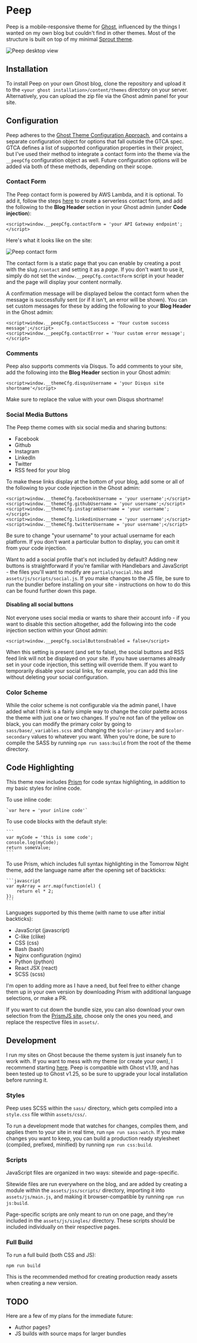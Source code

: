 # Peep

Peep is a mobile-responsive theme for [Ghost](https://ghost.org), influenced by the things I wanted on my own blog but couldn't find in other themes. Most of the structure is built on top of my minimal [Sprout theme](https://github.com/pbzona/sprout).

![Peep desktop view](https://s3.amazonaws.com/peepthemesamples/peep-desktop.png)

## Installation

To install Peep on your own Ghost blog, clone the repository and upload it to the `<your ghost installation>/content/themes` directory on your server. Alternatively, you can upload the zip file via the Ghost admin panel for your site.

## Configuration

Peep adheres to the [Ghost Theme Configuration Approach](https://github.com/unwitting/gtca), and contains a separate configuration object for options that fall outside the GTCA spec. GTCA defines a list of supported configuration properties in their project, but I've used their method to integrate a contact form into the theme via the `__peepCfg` configuration object as well. Future configuration options will be added via both of these methods, depending on their scope.

### Contact Form

The Peep contact form is powered by AWS Lambda, and it is optional. To add it, follow the steps [here](https://linuxacademy.com/blog/aws/how-to-build-a-serverless-contact-form-on-aws/) to create a serverless contact form, and add the following to the **Blog Header** section in your Ghost admin (under **Code injection**):

```
<script>window.__peepCfg.contactForm = 'your API Gateway endpoint';</script>
```

Here's what it looks like on the site:

![Peep contact form](https://s3.amazonaws.com/peepthemesamples/peep-contact.png)

The contact form is a static page that you can enable by creating a post with the slug `/contact` and setting it as a _page_. If you don't want to use it, simply do not set the `window.__peepCfg.contactForm` script in your header and the page will display your content normally.

A confirmation message will be displayed below the contact form when the message is successfully sent (or if it isn't, an error will be shown). You can set custom messages for these by adding the following to your **Blog Header** in the Ghost admin:

```
<script>window.__peepCfg.contactSuccess = 'Your custom success message';</script>
<script>window.__peepCfg.contactError = 'Your custom error message';</script>
```

### Comments

Peep also supports comments via Disqus. To add comments to your site, add the following into the **Blog Header** section in your Ghost admin:

    <script>window.__themeCfg.disqusUsername = 'your Disqus site shortname'</script>

Make sure to replace the value with your own Disqus shortname!

### Social Media Buttons

The Peep theme comes with six social media and sharing buttons:

- Facebook
- Github
- Instagram
- LinkedIn
- Twitter
- RSS feed for your blog

To make these links display at the bottom of your blog, add some or all of the following to your code injection in the Ghost admin:

```
<script>window.__themeCfg.facebookUsername = 'your username';</script>
<script>window.__themeCfg.githubUsername = 'your username';</script>
<script>window.__themeCfg.instagramUsername = 'your username';</script>
<script>window.__themeCfg.linkedinUsername = 'your username';</script>
<script>window.__themeCfg.twitterUsername = 'your username';</script>
```

Be sure to change "your username" to your actual username for each platform. If you don't want a particular button to display, you can omit it from your code injection.

Want to add a social profile that's not included by default? Adding new buttons is straightforward if you're familiar with Handlebars and JavaScript - the files you'll want to modify are `partials/social.hbs` and `assets/js/scripts/social.js`. If you make changes to the JS file, be sure to run the bundler before installing on your site - instructions on how to do this can be found further down this page.

#### Disabling all social buttons

Not everyone uses social media or wants to share their account info - if you want to disable this section altogether, add the following into the code injection section within your Ghost admin:

    <script>window.__peepCfg.socialButtonsEnabled = false</script>

When this setting is present (and set to false), the social buttons and RSS feed link will not be displayed on your site. If you have usernames already set in your code injection, this setting will override them. If you want to temporarily disable your social links, for example, you can add this line without deleting your social configuration.

### Color Scheme

While the color scheme is not configurable via the admin panel, I have added what I think is a fairly simple way to change the color palette across the theme with just one or two changes. If you're not fan of the yellow on black, you can modify the primary color by going to `sass/base/_variables.scss` and changing the `$color-primary` and `$color-secondary` values to whatever you want. When you're done, be sure to compile the SASS by running `npm run sass:build` from the root of the theme directory.

## Code Highlighting

This theme now includes [Prism](http://prismjs.com/) for code syntax highlighting, in addition to my basic styles for inline code.

To use inline code:

    `var here = 'your inline code'`

To use code blocks with the default style:

    ```
    var myCode = 'this is some code';
    console.log(myCode);
    return someValue;
    ```

To use Prism, which includes full syntax highlighting in the Tomorrow Night theme, add the language name after the opening set of backticks:

    ```javascript
    var myArray = arr.map(function(el) {
        return el * 2;
    });
    ```

Languages supported by this theme (with name to use after initial backticks):

- JavaScript (javascript)
- C-like (clike)
- CSS (css)
- Bash (bash)
- Nginx configuration (nginx)
- Python (python)
- React JSX (react)
- SCSS (scss)

I'm open to adding more as I have a need, but feel free to either change them up in your own version by downloading Prism with additional language selections, or make a PR.

If you want to cut down the bundle size, you can also download your own selection from the [PrismJS site](https://prismjs.com/download.html), choose only the ones you need, and replace the respective files in `assets/`.

## Development

I run my sites on Ghost because the theme system is just insanely fun to work with. If you want to mess with my theme (or create your own), I recommend starting [here](https://docs.ghost.org/docs/install-local). Peep is compatible with Ghost v1.19, and has been tested up to Ghost v1.25, so be sure to upgrade your local installation before running it.

### Styles

Peep uses SCSS within the `sass/` directory, which gets compiled into a `style.css` file within `assets/css/`.

To run a development mode that watches for changes, compiles them, and applies them to your site in real time, run `npm run sass:watch`. If you make changes you want to keep, you can build a production ready stylesheet (compiled, prefixed, minified) by running `npm run css:build`.

### Scripts

JavaScript files are organized in two ways: sitewide and page-specific.

Sitewide files are run everywhere on the blog, and are added by creating a module within the `assets/jss/scripts/` directory, importing it into `assets/js/main.js`, and making it browser-compatible by running `npm run js:build`.

Page-specific scripts are only meant to run on one page, and they're included in the `assets/js/singles/` directory. These scripts should be included individually on their respective pages.

### Full Build

To run a full build (both CSS and JS):

    npm run build

This is the recommended method for creating production ready assets when creating a new version.

## TODO

Here are a few of my plans for the immediate future:

- Author pages?
- JS builds with source maps for larger bundles
